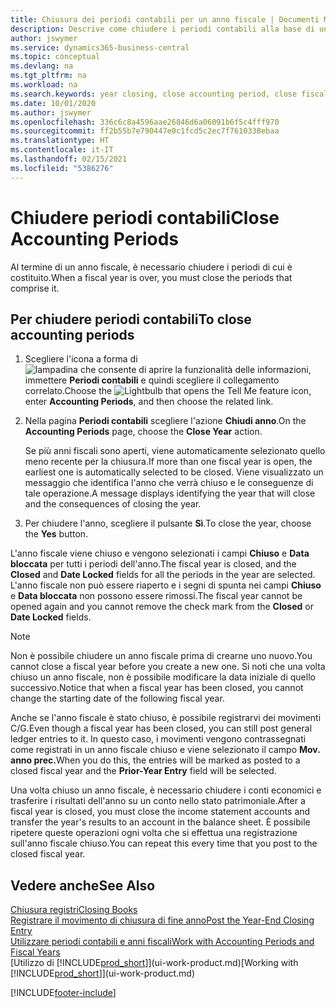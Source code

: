 ```yaml
---
title: Chiusura dei periodi contabili per un anno fiscale | Documenti Microsoft
description: Descrive come chiudere i periodi contabili alla base di un anno fiscale.
author: jswymer
ms.service: dynamics365-business-central
ms.topic: conceptual
ms.devlang: na
ms.tgt_pltfrm: na
ms.workload: na
ms.search.keywords: year closing, close accounting period, close fiscal year, bank account detailed trial balance
ms.date: 10/01/2020
ms.author: jswymer
ms.openlocfilehash: 336c6c8a4596aae26846d6a06091b6f5c4fff970
ms.sourcegitcommit: ff2b55b7e790447e0c1fcd5c2ec7f7610338ebaa
ms.translationtype: HT
ms.contentlocale: it-IT
ms.lasthandoff: 02/15/2021
ms.locfileid: "5386276"
---
```

# <a name="close-accounting-periods"></a><span data-ttu-id="43a35-103">Chiudere periodi contabili</span><span class="sxs-lookup"><span data-stu-id="43a35-103">Close Accounting Periods</span></span>
<span data-ttu-id="43a35-104">Al termine di un anno fiscale, è necessario chiudere i periodi di cui è costituito.</span><span class="sxs-lookup"><span data-stu-id="43a35-104">When a fiscal year is over, you must close the periods that comprise it.</span></span>

## <a name="to-close-accounting-periods"></a><span data-ttu-id="43a35-105">Per chiudere periodi contabili</span><span class="sxs-lookup"><span data-stu-id="43a35-105">To close accounting periods</span></span>
1. <span data-ttu-id="43a35-106">Scegliere l'icona a forma di ![lampadina che consente di aprire la funzionalità delle informazioni](media/ui-search/search_small.png "Informazioni sull'operazione che si desidera eseguire"), immettere **Periodi contabili** e quindi scegliere il collegamento correlato.</span><span class="sxs-lookup"><span data-stu-id="43a35-106">Choose the ![Lightbulb that opens the Tell Me feature](media/ui-search/search_small.png "Tell me what you want to do") icon, enter **Accounting Periods**, and then choose the related link.</span></span>
2. <span data-ttu-id="43a35-107">Nella pagina **Periodi contabili** scegliere l'azione **Chiudi anno**.</span><span class="sxs-lookup"><span data-stu-id="43a35-107">On the **Accounting Periods** page, choose the **Close Year** action.</span></span>

    <span data-ttu-id="43a35-108">Se più anni fiscali sono aperti, viene automaticamente selezionato quello meno recente per la chiusura.</span><span class="sxs-lookup"><span data-stu-id="43a35-108">If more than one fiscal year is open, the earliest one is automatically selected to be closed.</span></span> <span data-ttu-id="43a35-109">Viene visualizzato un messaggio che identifica l'anno che verrà chiuso e le conseguenze di tale operazione.</span><span class="sxs-lookup"><span data-stu-id="43a35-109">A message displays identifying the year that will close and the consequences of closing the year.</span></span>
3. <span data-ttu-id="43a35-110">Per chiudere l'anno, scegliere il pulsante **Sì**.</span><span class="sxs-lookup"><span data-stu-id="43a35-110">To close the year, choose the **Yes** button.</span></span>

<span data-ttu-id="43a35-111">L'anno fiscale viene chiuso e vengono selezionati i campi **Chiuso** e **Data bloccata** per tutti i periodi dell'anno.</span><span class="sxs-lookup"><span data-stu-id="43a35-111">The fiscal year is closed, and the **Closed** and **Date Locked** fields for all the periods in the year are selected.</span></span> <span data-ttu-id="43a35-112">L'anno fiscale non può essere riaperto e i segni di spunta nei campi **Chiuso** e **Data bloccata** non possono essere rimossi.</span><span class="sxs-lookup"><span data-stu-id="43a35-112">The fiscal year cannot be opened again and you cannot remove the check mark from the **Closed** or **Date Locked** fields.</span></span>

> [!NOTE]  
>   <span data-ttu-id="43a35-113">Non è possibile chiudere un anno fiscale prima di crearne uno nuovo.</span><span class="sxs-lookup"><span data-stu-id="43a35-113">You cannot close a fiscal year before you create a new one.</span></span> <span data-ttu-id="43a35-114">Si noti che una volta chiuso un anno fiscale, non è possibile modificare la data iniziale di quello successivo.</span><span class="sxs-lookup"><span data-stu-id="43a35-114">Notice that when a fiscal year has been closed, you cannot change the starting date of the following fiscal year.</span></span>

<span data-ttu-id="43a35-115">Anche se l'anno fiscale è stato chiuso, è possibile registrarvi dei movimenti C/G.</span><span class="sxs-lookup"><span data-stu-id="43a35-115">Even though a fiscal year has been closed, you can still post general ledger entries to it.</span></span> <span data-ttu-id="43a35-116">In questo caso, i movimenti vengono contrassegnati come registrati in un anno fiscale chiuso e viene selezionato il campo **Mov. anno prec.**</span><span class="sxs-lookup"><span data-stu-id="43a35-116">When you do this, the entries will be marked as posted to a closed fiscal year and the **Prior-Year Entry** field will be selected.</span></span>

<span data-ttu-id="43a35-117">Una volta chiuso un anno fiscale, è necessario chiudere i conti economici e trasferire i risultati dell'anno su un conto nello stato patrimoniale.</span><span class="sxs-lookup"><span data-stu-id="43a35-117">After a fiscal year is closed, you must close the income statement accounts and transfer the year's results to an account in the balance sheet.</span></span> <span data-ttu-id="43a35-118">È possibile ripetere queste operazioni ogni volta che si effettua una registrazione sull'anno fiscale chiuso.</span><span class="sxs-lookup"><span data-stu-id="43a35-118">You can repeat this every time that you post to the closed fiscal year.</span></span>

## <a name="see-also"></a><span data-ttu-id="43a35-119">Vedere anche</span><span class="sxs-lookup"><span data-stu-id="43a35-119">See Also</span></span>

[<span data-ttu-id="43a35-120">Chiusura registri</span><span class="sxs-lookup"><span data-stu-id="43a35-120">Closing Books</span></span>](year-close-books.md)  
[<span data-ttu-id="43a35-121">Registrare il movimento di chiusura di fine anno</span><span class="sxs-lookup"><span data-stu-id="43a35-121">Post the Year-End Closing Entry</span></span>](year-how-post-year-end-close-entry.md)  
[<span data-ttu-id="43a35-122">Utilizzare periodi contabili e anni fiscali</span><span class="sxs-lookup"><span data-stu-id="43a35-122">Work with Accounting Periods and Fiscal Years</span></span>](finance-accounting-periods-and-fiscal-years.md)  
<span data-ttu-id="43a35-123">[Utilizzo di [!INCLUDE[prod_short](includes/prod_short.md)]](ui-work-product.md)</span><span class="sxs-lookup"><span data-stu-id="43a35-123">[Working with [!INCLUDE[prod_short](includes/prod_short.md)]](ui-work-product.md)</span></span>


[!INCLUDE[footer-include](includes/footer-banner.md)]
